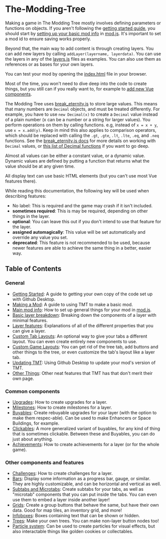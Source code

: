 # The-Modding-Tree

Making a game in The Modding Tree mostly involves defining parameters or functions on objects. If you aren't following the [getting started guide](tutorials/getting-started.md), you should start by [setting up your basic mod info](main-mod-info.md) in [mod.js](/js/mod.js). It's important to set a mod id to ensure saving works properly.

Beyond that, the main way to add content is through creating layers. You can add new layers by calling `addLayer(layername, layerdata)`. You can use the layers in any of the [layers.js](/js/layers.js) files as examples. You can also use them as references or as bases for your own layers.

You can test your mod by opening the [index.html](/index.html) file in your browser.

Most of the time, you won't need to dive deep into the code to create things, but you still can if you really want to, for example to [add new Vue components](custom-components.md).

The Modding Tree uses [break_eternity.js](https://github.com/Patashu/break_eternity.js) to store large values. This means that many numbers are `Decimal` objects, and must be treated differently. For example, you have to use `new Decimal(x)` to create a `Decimal` value instead of a plain number (x can be a number or a string for larger values). You perform operations on them by calling functions. e.g, instead of `x = x + y`, use `x = x.add(y)`. Keep in mind this also applies to comparison operators, which should be replaced with calling the `.gt`, `.gte`, `.lt`, `.lte`, `.eq`, and `.neq` functions. See the [break_eternity.js docs](https://github.com/Patashu/break_eternity.js/blob/master/README.md) for more details on working with `Decimal` values, or [this list of Decimal functions](https://github.com/Yrahcaz7/The-Primordial-Tree/wiki/Documentation) if you want to go deep.

Almost all values can be either a constant value, or a dynamic value. Dynamic values are defined by putting a function that returns what the value should be at any given time.

All display text can use basic HTML elements (but you can't use most Vue features there).

While reading this documentation, the following key will be used when describing features:

- No label: This is required and the game may crash if it isn't included.
- **sometimes required**: This is may be required, depending on other things in the layer.
- **optional**: You can leave this out if you don't intend to use that feature for the layer.
- **assigned automagically**: This value will be set automatically and override any value you set.
- **deprecated**: This feature is not recommended to be used, because newer features are able to achieve the same thing in a better, easier way.

## Table of Contents

### General

- [Getting Started](tutorials/getting-started.md): A guide to getting your own copy of the code set up with Github Desktop.
- [Making a Mod](tutorials/making-a-mod.md): A guide to using TMT to make a basic mod.
- [Main mod info](main-mod-info.md): How to set up general things for your mod in [mod.js](/js/mod.js).
- [Basic layer breakdown](basic-layer-breakdown.md): Breaking down the components of a layer with minimal features.
- [Layer features](layer-features.md): Explanations of all of the different properties that you can give a layer.
- [Custom Tab Layouts](custom-tab-layouts.md): An optional way to give your tabs a different layout. You can even create entirely new components to use.
- [Custom Game Layouts](trees-and-tree-customization.md): You can get rid of the tree tab, add buttons and other things to the tree, or even customize the tab's layout like a layer tab.
- [Updating TMT](tutorials/updating-tmt.md): Using Github Desktop to update your mod's version of TMT.
- [Other Things](other.md): Other neat features that TMT has that don't merit their own page.

### Common components

- [Upgrades](upgrades.md): How to create upgrades for a layer.
- [Milestones](milestones.md): How to create milestones for a layer.
- [Buyables](buyables.md): Create rebuyable upgrades for your layer (with the option to make them respec-able). Can be used to make Enhancers or Space Buildings, for example.
- [Clickables](clickables.md): A more generalized variant of buyables, for any kind of thing that is sometimes clickable. Between these and Buyables, you can do just about anything.
- [Achievements](achievements.md): How to create achievements for a layer (or for the whole game).

### Other components and features

- [Challenges](challenges.md): How to create challenges for a layer.
- [Bars](bars.md): Display some information as a progress bar, gauge, or similar. They are highly customizable, and can be horizontal and vertical as well.
- [Subtabs and Microtabs](subtabs-and-microtabs.md): Create subtabs for your tabs, as well as "microtab" components that you can put inside the tabs. You can even use them to embed a layer inside another layer!
- [Grids](grids.md): Create a group buttons that behave the same, but have their own data. Good for map tiles, an inventory grid, and more!
- [Infoboxes](infoboxes.md): Boxes containing text that can be shown or hidden.
- [Trees](trees-and-tree-customization.md): Make your own trees. You can make non-layer button nodes too!
- [Particle system](particles.md): Can be used to create particles for visual effects, but also interactable things like golden cookies or collectables.

